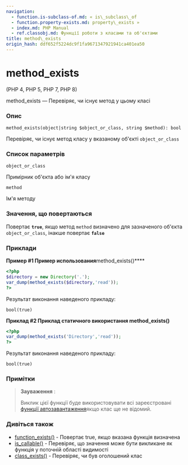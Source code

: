 ```yaml
---
navigation:
  - function.is-subclass-of.md: « is\_subclass\_of
  - function.property-exists.md: property\_exists »
  - index.md: PHP Manual
  - ref.classobj.md: Функції роботи з класами та об'єктами
title: method\_exists
origin_hash: ddf652f5224dc9f1fa9671347921941ca401ea50
---
```

# method\_exists

(PHP 4, PHP 5, PHP 7, PHP 8)

method\_exists — Перевіряє, чи існує метод у цьому класі

### Опис

```methodsynopsis
method_exists(object|string $object_or_class, string $method): bool
```

Перевіряє, чи існує метод класу у вказаному об'єкті `object_or_class`

### Список параметрів

`object_or_class`

Примірник об'єкта або ім'я класу

`method`

Ім'я методу

### Значення, що повертаються

Повертає **`true`**, якщо метод `method` визначено для зазначеного об'єкта `object_or_class`, інакше повертає **`false`**

### Приклади

**Пример #1 Пример использования**method\_exists()\*\*\*\*

```php
<?php
$directory = new Directory('.');
var_dump(method_exists($directory,'read'));
?>
```

Результат виконання наведеного прикладу:

```
bool(true)
```

**Приклад #2 Приклад статичного використання **method\_exists()****

```php
<?php
var_dump(method_exists('Directory','read'));
?>
```

Результат виконання наведеного прикладу:

```
bool(true)
```

### Примітки

> **Зауваження** :
> 
> Виклик цієї функції буде використовувати всі зареєстровані [функції автозавантаження](language.oop5.autoload.md)якщо клас ще не відомий.

### Дивіться також

-   [function\_exists()](function.function-exists.md) \- Повертає true, якщо вказана функція визначена
-   [is\_callable()](function.is-callable.md) \- Перевіряє, що значення може бути викликане як функція у поточній області видимості
-   [class\_exists()](function.class-exists.md) \- Перевіряє, чи був оголошений клас
